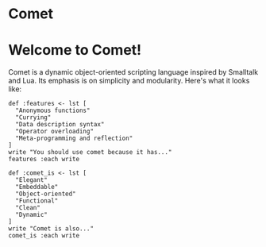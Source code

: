 # Comet

# Welcome to Comet!

Comet is a dynamic object-oriented scripting language inspired by Smalltalk and Lua.  Its emphasis is on simplicity and modularity.  Here's what it looks like:

```
def :features <- lst [
  "Anonymous functions"
  "Currying"
  "Data description syntax"
  "Operator overloading"
  "Meta-programming and reflection"
]
write "You should use comet because it has..."
features :each write

def :comet_is <- lst [
  "Elegant"
  "Embeddable"
  "Object-oriented"
  "Functional"
  "Clean"
  "Dynamic"
]
write "Comet is also..."
comet_is :each write
```

